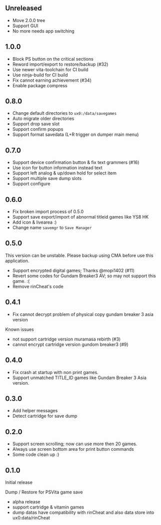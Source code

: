 ## Unreleased
- Move 2.0.0 tree
- Support GUI
- No more needs app switching

## 1.0.0
- Block PS button on the critical sections
- Reword import/export to restore/backup (#32)
- Use newer vita-toolchain for CI build
- Use ninja-build for CI build
- Fix cannot earning achievement (#34)
- Enable package compress

## 0.8.0
- Change default directories to `ux0:/data/savegames`
- Auto migrate older directories
- Support drop save slot
- Support confirm popups
- Support format savedata (L+R trigger on dumper main menu)

## 0.7.0
- Support device confirmation button & fix text grammers (#16)
- Use icon for button information instead text
- Support left analog & up/down hold for select item
- Support multiple save dump slots
- Support configure

## 0.6.0
- Fix broken import process of 0.5.0
- Support save export/import of abnormal titleid games like YS8 HK
- Add icon & livearea :)
- Change name `savemgr` to `Save Manager`

## 0.5.0
This version can be unstable. Please backup using CMA before use
this application.

- Support encrypted digital games; Thanks @mopi1402 (#11)
- Revert some codes for Gundam Breaker3 AV; so may not support this game. :(
- Remove rinCheat's code

## 0.4.1
- Fix cannot decrypt problem of physical copy gundam breaker 3 asia version

Known issues
- not support cartridge version muramasa rebirth (#3)
- cannot encrypt cartridge version gundom breaker3 (#9)

## 0.4.0
- Fix crash at startup with non print games.
- Support unmatched TITLE_ID games like Gundam Breaker 3 Asia version.

## 0.3.0
- Add helper messages
- Detect cartridge for save dump

## 0.2.0
- Support screen scrolling; now can use more then 20 games.
- Always use screen bottom area for print button commands
- Some code clean up :)

## 0.1.0
Initial release

Dump / Restore for PSVita game save

- alpha release
- support cartridge & vitamin games
- dump datas have compatibility with rinCheat and also data store
  into ux0:data/rinCheat
